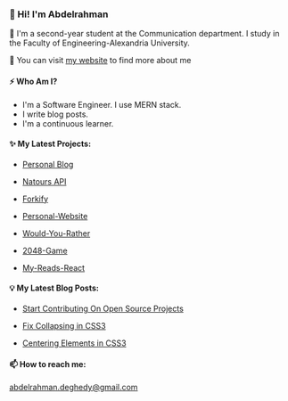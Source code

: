 ### 👋 Hi! I'm Abdelrahman


💎 I'm a second-year student at the Communication department. I study in the Faculty of Engineering-Alexandria University.

💎 You can visit [my website](https://abdelrahman-deghedy.vercel.app/) to find more about me

#### ⚡ Who Am I?

- I'm a Software Engineer. I use MERN stack.
- I write blog posts.
- I'm a continuous learner.

#### ✨ My Latest Projects:

- [Personal Blog](https://github.com/AbdelrahmanDeghedy/Personal-Blog)

- [Natours API](https://github.com/AbdelrahmanDeghedy/Natours-API)

- [Forkify](https://github.com/AbdelrahmanDeghedy/Forkify)

- [Personal-Website](https://github.com/AbdelrahmanDeghedy/Personal-Website)

- [Would-You-Rather](https://github.com/AbdelrahmanDeghedy/Would-You-Rather)

- [2048-Game](https://github.com/AbdelrahmanDeghedy/2048-Game)

- [My-Reads-React](https://github.com/AbdelrahmanDeghedy/My-Reads-React)

#### 💡 My Latest Blog Posts:

- [Start Contributing On Open Source Projects](https://dev.to/abdelrahmandeghedy/start-contributing-on-open-source-projects-4gdd)

- [Fix Collapsing in CSS3](https://dev.to/abdelrahmandeghedy/fixing-collapsing-in-css-9ic)

- [Centering Elements in CSS3](https://dev.to/abdelrahmandeghedy/centering-elements-in-css3-52cf)


#### 📫 How to reach me: 

abdelrahman.deghedy@gmail.com
<!--
**AbdelrahmanDeghedy/AbdelrahmanDeghedy** is a ✨ _special_ ✨ repository because its `README.md` (this file) appears on your GitHub profile.
fhfh
another test
